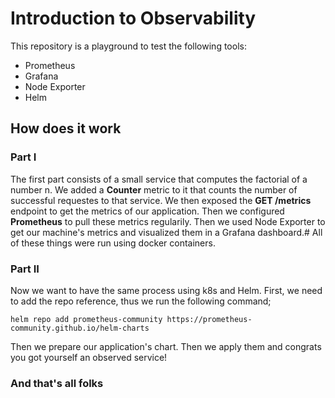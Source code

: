 # Introduction to Observability

This repository is a playground to test the following tools:

- Prometheus
- Grafana
- Node Exporter
- Helm

## How does it work

### Part I

The first part consists of a small service that computes the factorial of a number n.
We added a __Counter__ metric to it that counts the number of successful requestes to that service.
We then exposed the __GET /metrics__ endpoint to get the metrics of our application.
Then we configured __Prometheus__ to pull these metrics regularily.
Then we used Node Exporter to get our machine's metrics and visualized them in a Grafana dashboard.#
All of these things were run using docker containers.

### Part II

Now we want to have the same process using k8s and Helm.
First, we need to add the repo reference, thus we run the following command;

``` shell
helm repo add prometheus-community https://prometheus-community.github.io/helm-charts
```

Then we prepare our application's chart.
Then we apply them and congrats you got yourself an observed service!

### And that's all folks
